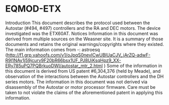 # EQMOD-ETX
Introduction
This document describes the protocol used between the Autostar (#494, #497) controllers and the RA and DEC motors. The device investigated was the ETX60AT.
Notices
Information in this document was derived from multiple sources on the Weasner site. It is a summary of those documents and retains the original warnings/copyrights where they existed.
The main information comes from -:
astroesq (http://f1.grp.yahoofs.com/v1/oJpqS0nevICwUBlUaCJV_jArZQ-adwF-R9l1NAv1j59jcurv9F20bR66bsx1UF_PJ8UiKsqHpz9_XX-ERy785uPQ7PQBrkuoDWI/autostar_mtr_2.html )
Some of the information in this document is derived from US patent #6,304,376 (held by Meade), and observation of the interactions between the Autostar controllers and the DH series motors. The information in this document was not derived via disassembly of the Autostar or motor processor firmware. Care must be taken to not violate the claims of the aforementioned patent in applying this information.
 
